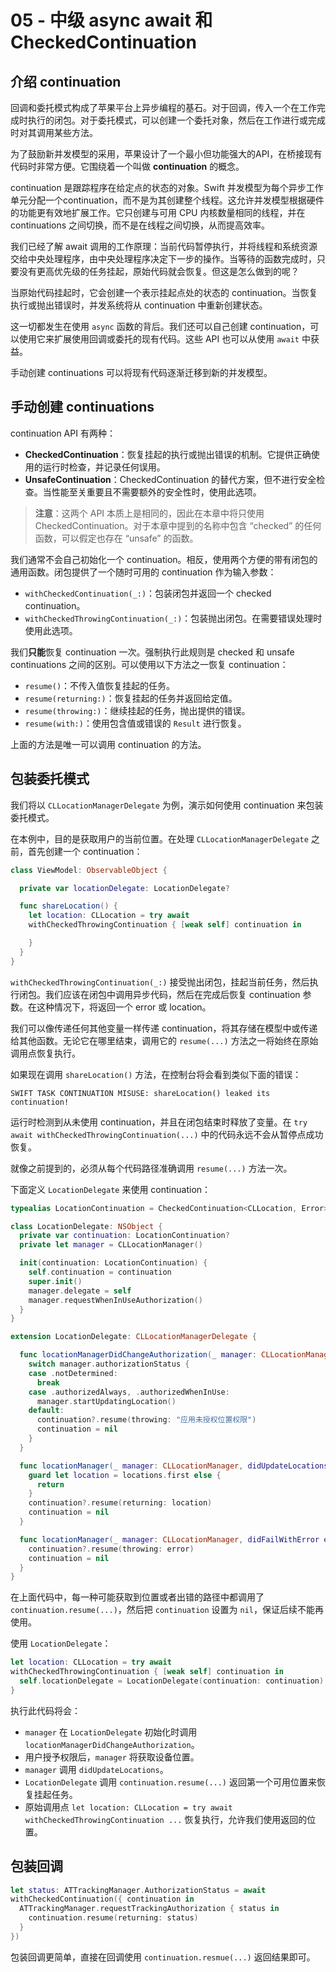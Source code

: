 # 05 - 中级 async await 和 CheckedContinuation

## 介绍 continuation

回调和委托模式构成了苹果平台上异步编程的基石。对于回调，传入一个在工作完成时执行的闭包。对于委托模式，可以创建一个委托对象，然后在工作进行或完成时对其调用某些方法。

为了鼓励新并发模型的采用，苹果设计了一个最小但功能强大的API，在桥接现有代码时非常方便。它围绕着一个叫做 **continuation** 的概念。

continuation 是跟踪程序在给定点的状态的对象。Swift 并发模型为每个异步工作单元分配一个continuation，而不是为其创建整个线程。这允许并发模型根据硬件的功能更有效地扩展工作。它只创建与可用 CPU 内核数量相同的线程，并在 continuations 之间切换，而不是在线程之间切换，从而提高效率。

我们已经了解 await 调用的工作原理：当前代码暂停执行，并将线程和系统资源交给中央处理程序，由中央处理程序决定下一步的操作。当等待的函数完成时，只要没有更高优先级的任务挂起，原始代码就会恢复。但这是怎么做到的呢？

当原始代码挂起时，它会创建一个表示挂起点处的状态的 continuation。当恢复执行或抛出错误时，并发系统将从 continuation 中重新创建状态。

这一切都发生在使用 `async` 函数的背后。我们还可以自己创建 continuation，可以使用它来扩展使用回调或委托的现有代码。这些 API 也可以从使用 `await` 中获益。

手动创建 continuations 可以将现有代码逐渐迁移到新的并发模型。

## 手动创建 continuations

continuation API 有两种：

- **CheckedContinuation**：恢复挂起的执行或抛出错误的机制。它提供正确使用的运行时检查，并记录任何误用。
- **UnsafeContinuation**：CheckedContinuation 的替代方案，但不进行安全检查。当性能至关重要且不需要额外的安全性时，使用此选项。

> **注意**：这两个 API 本质上是相同的，因此在本章中将只使用 CheckedContinuation。对于本章中提到的名称中包含 “checked” 的任何函数，可以假定也存在 “unsafe” 的函数。

我们通常不会自己初始化一个 continuation。相反，使用两个方便的带有闭包的通用函数。闭包提供了一个随时可用的 continuation 作为输入参数：

- `withCheckedContinuation(_:)`：包装闭包并返回一个 checked continuation。
- `withCheckedThrowingContinuation(_:)`：包装抛出闭包。在需要错误处理时使用此选项。

我们**只能**恢复 continuation 一次。强制执行此规则是 checked 和 unsafe continuations 之间的区别。可以使用以下方法之一恢复 continuation：

- `resume()`：不传入值恢复挂起的任务。
- `resume(returning:)`：恢复挂起的任务并返回给定值。
- `resume(throwing:)`：继续挂起的任务，抛出提供的错误。
- `resume(with:)`：使用包含值或错误的 `Result` 进行恢复。

上面的方法是唯一可以调用 continuation 的方法。

## 包装委托模式

我们将以 `CLLocationManagerDelegate` 为例，演示如何使用 continuation 来包装委托模式。

在本例中，目的是获取用户的当前位置。在处理 `CLLocationManagerDelegate` 之前，首先创建一个 continuation：

```swift
class ViewModel: ObservableObject {

  private var locationDelegate: LocationDelegate?

  func shareLocation() {
    let location: CLLocation = try await 
    withCheckedThrowingContinuation { [weak self] continuation in

    }
  }
}
```

`withCheckedThrowingContinuation(_:)` 接受抛出闭包，挂起当前任务，然后执行闭包。我们应该在闭包中调用异步代码，然后在完成后恢复 continuation 参数。在这种情况下，将返回一个 error 或 location。

我们可以像传递任何其他变量一样传递 continuation，将其存储在模型中或传递给其他函数。无论它在哪里结束，调用它的 `resume(...)` 方法之一将始终在原始调用点恢复执行。

如果现在调用 `shareLocation()` 方法，在控制台将会看到类似下面的错误：

```
SWIFT TASK CONTINUATION MISUSE: shareLocation() leaked its continuation!
```

运行时检测到从未使用 continuation，并且在闭包结束时释放了变量。在 `try await withCheckedThrowingContinuation(...)` 中的代码永远不会从暂停点成功恢复。

就像之前提到的，必须从每个代码路径准确调用 `resume(...)` 方法一次。

下面定义 `LocationDelegate` 来使用 continuation：

```swift
typealias LocationContinuation = CheckedContinuation<CLLocation, Error>

class LocationDelegate: NSObject {
  private var continuation: LocationContinuation?
  private let manager = CLLocationManager()

  init(continuation: LocationContinuation) {
    self.continuation = continuation
    super.init()
    manager.delegate = self
    manager.requestWhenInUseAuthorization()
  }
}

extension LocationDelegate: CLLocationManagerDelegate {

  func locationManagerDidChangeAuthorization(_ manager: CLLocationManager) {
    switch manager.authorizationStatus {
    case .notDetermined:
      break
    case .authorizedAlways, .authorizedWhenInUse:
      manager.startUpdatingLocation()
    default:
      continuation?.resume(throwing: "应用未授权位置权限")
      continuation = nil
    }
  }

  func locationManager(_ manager: CLLocationManager, didUpdateLocations locations: [CLLocation]) {
    guard let location = locations.first else {
      return
    }
    continuation?.resume(returning: location)
    continuation = nil
  }

  func locationManager(_ manager: CLLocationManager, didFailWithError error: Error) {
    continuation?.resume(throwing: error)
    continuation = nil
  }
}
```

在上面代码中，每一种可能获取到位置或者出错的路径中都调用了 `continuation.resume(...)`，然后把 `continuation` 设置为 `nil`，保证后续不能再使用。

使用 `LocationDelegate`：

```swift
let location: CLLocation = try await 
withCheckedThrowingContinuation { [weak self] continuation in
  self.locationDelegate = LocationDelegate(continuation: continuation)
}
```

执行此代码将会：

- `manager` 在 `LocationDelegate` 初始化时调用 `locationManagerDidChangeAuthorization`。
- 用户授予权限后，`manager` 将获取设备位置。
- `manager` 调用 `didUpdateLocations`。
- `LocationDelegate` 调用 `continuation.resume(...)` 返回第一个可用位置来恢复挂起任务。
- 原始调用点 `let location: CLLocation = try await withCheckedThrowingContinuation ...` 恢复执行，允许我们使用返回的位置。

## 包装回调

```swift
let status: ATTrackingManager.AuthorizationStatus = await
withCheckedContinuation({ continuation in
  ATTrackingManager.requestTrackingAuthorization { status in
    continuation.resume(returning: status)
  }
})
```

包装回调更简单，直接在回调使用 `continuation.resmue(...)` 返回结果即可。
